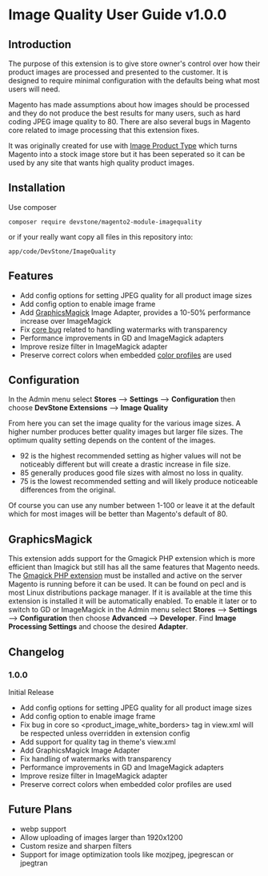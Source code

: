 
Image Quality User Guide v1.0.0
======

Introduction
------
The purpose of this extension is to give store owner's control over how their product images
are processed and presented to the customer. It is designed to require minimal configuration with the
defaults being what most users will need.

Magento has made assumptions about how images should be processed and they do not produce the best results 
for many users, such as hard coding JPEG image quality to 80. There are also several bugs in Magento core related to 
image processing that this extension fixes. 

It was originally created for use with [Image Product Type](https://github.com/superdav42/magento-image-products) which turns Magento into a stock image store but it has been seperated so it can be used by any site that wants high quality product images.

Installation
-------
Use composer
```
composer require devstone/magento2-module-imagequality
```
or if your really want copy all files in this repository into:
```
app/code/DevStone/ImageQuality
```

Features
------
* Add config options for setting JPEG quality for all product image sizes
* Add config option to enable image frame
* Add [GraphicsMagick](http://www.graphicsmagick.org/) Image Adapter, provides a 10-50% performance increase over ImageMagick
* Fix [core bug](https://github.com/magento/magento2/issues/10661) related to handling watermarks with transparency 
* Performance improvements in GD and ImageMagick adapters
* Improve resize filter in ImageMagick adapter
* Preserve correct colors when embedded [color profiles](http://www.color.org) are used

Configuration
------
In the Admin menu select **Stores** ⟶ **Settings** ⟶ **Configuration** 
then choose **DevStone Extensions** ⟶ **Image Quality**

From here you can set the image quality for the various image sizes. 
A higher number produces better quality images but larger file sizes. The optimum quality setting depends on the content of the images.
* 92 is the highest recommended setting as higher values will not be noticeably different but will create a drastic increase in file size.
* 85 generally produces good file sizes with almost no loss in quality.
* 75 is the lowest recommended setting and will likely produce noticeable differences from the original.

Of course you can use any number between 1-100 or leave it at the default which for most images will be better than Magento's 
default of 80.

GraphicsMagick
------
This extension adds support for the Gmagick PHP extension which is more efficient than Imagick but still has all the same features that
Magento needs. The [Gmagick PHP extension](https://pecl.php.net/package/gmagick) must be installed and active on the server
Magento is running before it can be used. It can be found on pecl and is most Linux distributions package manager.
If it is available at the time this extension is installed it will be automatically enabled.
To enable it later or to switch to GD or ImageMagick in the Admin menu select **Stores** ⟶ **Settings** ⟶ **Configuration** 
then choose **Advanced** ⟶ **Developer**. Find **Image Processing Settings** and choose the desired **Adapter**.


Changelog
------
### 1.0.0 ###
Initial Release
* Add config options for setting JPEG quality for all product image sizes
* Add config option to enable image frame
* Fix bug in core so <product_image_white_borders> tag in view.xml will be respected unless overridden in extension config
* Add support for quality tag in theme's view.xml
* Add GraphicsMagick Image Adapter
* Fix handling of watermarks with transparency
* Performance improvements in GD and ImageMagick adapters
* Improve resize filter in ImageMagick adapter
* Preserve correct colors when embedded color profiles are used

Future Plans
------
* webp support
* Allow uploading of images larger than 1920x1200
* Custom resize and sharpen filters
* Support for image optimization tools like mozjpeg, jpegrescan or jpegtran
